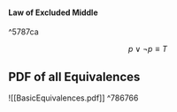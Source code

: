 #### Law of Excluded Middle

^5787ca

$$p\vee\neg p\equiv T$$
## PDF of all Equivalences 
![[BasicEquivalences.pdf]] ^786766